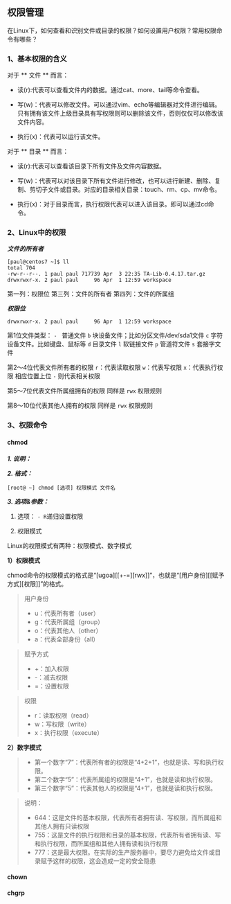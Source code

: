 
## 权限管理 ##

在Linux下，如何查看和识别文件或目录的权限？如何设置用户权限？常用权限命令有哪些？

### 1、基本权限的含义 ###

对于 ** 文件 ** 而言：

- 读(r):代表可以查看文件内的数据。通过cat、more、tail等命令查看。

- 写(w)：代表可以修改文件。可以通过vim、echo等编辑器对文件进行编辑。只有拥有该文件上级目录具有写权限则可以删除该文件，否则仅仅可以修改该文件内容。

- 执行(x)：代表可以运行该文件。

对于 ** 目录 ** 而言：

- 读(r):代表可以查看该目录下所有文件及文件内容数据。

- 写(w)：代表可以对该目录下所有文件进行修改，也可以进行新建、删除、复制、剪切子文件或目录。对应的目录相关目录：touch、rm、cp、mv命令。

- 执行(x)：对于目录而言，执行权限代表可以进入该目录。即可以通过cd命令。

### 2、Linux中的权限 ###

***文件的所有者***

```shell
[paul@centos7 ~]$ ll
total 704
-rw-r--r--. 1 paul paul 717739 Apr  3 22:35 TA-Lib-0.4.17.tar.gz
drwxrwxr-x. 2 paul paul     96 Apr  1 12:59 workspace
```

第一列：权限位
第三列：文件的所有者
第四列：文件的所属组

***权限位***

```shell
drwxrwxr-x. 2 paul paul     96 Apr  1 12:59 workspace
```

第1位文件类型：
    `- ` 普通文件
    `b` 块设备文件；比如分区文件/dev/sda1文件
    `c` 字符设备文件。比如键盘、鼠标等
    `d` 目录文件
    `l` 软链接文件
    `p` 管道符文件
    `s` 套接字文件

第2～4位代表文件所有者的权限
    `r`：代表读取权限
    `w`：代表写权限
    `x`：代表执行权限
    相应位置上位 `-` 则代表相关权限

第5～7位代表文件所属组拥有的权限
    同样是 `rwx` 权限规则

第8～10位代表其他人拥有的权限
    同样是 `rwx` 权限规则

### 3、权限命令 ###

#### chmod ####

***1. 说明：***

***2. 格式：***

```shell
[root@ ~] chmod [选项] 权限模式 文件名
```

***3. 选项&参数：***

1. 选项： `- R`递归设置权限

2. 权限模式

Linux的权限模式有两种：权限模式、数字模式

**1）权限模式**

chmod命令的权限模式的格式是“[ugoa][[+-=][rwx]]”，也就是“[用户身份][[赋予方式][权限]]”的格式。

> 用户身份
> - u：代表所有者（user）
> - g：代表所属组（group）
> - o：代表其他人（other）
> - a：代表全部身份（all）

> 赋予方式
> - +：加入权限
> - -：减去权限
> - =：设置权限

> 权限
>- r：读取权限（read）
>- w：写权限（write）
>- x：执行权限（execute）

**2）数字模式**

> - 第一个数字“7”：代表所有者的权限是“4+2+1”，也就是读、写和执行权限。
> - 第二个数字“5”：代表所属组的权限是“4+1”，也就是读和执行权限。
> - 第三个数字“5”：代表其他人的权限是“4+1”，也就是读和执行权限。

>说明：
> - 644：这是文件的基本权限，代表所有者拥有读、写权限，而所属组和其他人拥有只读权限 
> - 755：这是文件的执行权限和目录的基本权限，代表所有者拥有读、写和执行权限，而所属组和其他人拥有读和执行权限
> - 777：这是最大权限。在实际的生产服务器中，要尽力避免给文件或目录赋予这样的权限，这会造成一定的安全隐患

#### chown ####


#### chgrp ####


